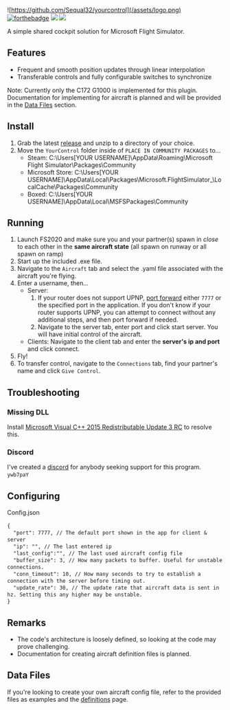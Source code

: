 ![https://github.com/Sequal32/yourcontrol](/assets/logo.png)
[![forthebadge](https://forthebadge.com/images/badges/built-with-love.svg)](https://forthebadge.com)
[![](https://img.shields.io/github/v/tag/Sequal32/yourcontrol?label=release&style=for-the-badge)](https://github.com/Sequal32/yourcontrol/releases/latest) [![](https://img.shields.io/github/downloads/Sequal32/yourcontrol/total?style=for-the-badge)](https://github.com/Sequal32/yourcontrol/releases/latest)

A simple shared cockpit solution for Microsoft Flight Simulator.

## Features
* Frequent and smooth position updates through linear interpolation
* Transferable controls and fully configurable switches to synchronize

Note: Currently only the C172 G1000 is implemented for this plugin. Documentation for implementing for aircraft is planned and will be provided in the [Data Files](#Data-Files) section.

## Install
1. Grab the latest [release](https://github.com/Sequal32/yourcontrol/releases/latest) and unzip to a directory of your choice.
2. Move the `YourControl` folder inside of `PLACE IN COMMUNITY PACKAGES` to...
   * Steam: C:\Users\[YOUR USERNAME]\AppData\Roaming\Microsoft Flight Simulator\Packages\Community
   * Microsoft Store: C:\Users\[YOUR USERNAME]\AppData\Local\Packages\Microsoft.FlightSimulator_<RANDOMLETTERS>\LocalCache\Packages\Community
   * Boxed: C:\Users\[YOUR USERNAME]\AppData\Local\MSFSPackages\Community

## Running
1. Launch FS2020 and make sure you and your partner(s) spawn in *close* to each other in the **same aircraft state** (all spawn on runway or all spawn on ramp)
2. Start up the included .exe file.
3. Navigate to the `Aircraft` tab and select the .yaml file associated with the aircraft you're flying.
4.
    Enter a username, then...
    * Server:
      1. If your router does not support UPNP, [port forward](https://www.noip.com/support/knowledgebase/general-port-forwarding-guide/) either `7777` or the specified port in the application. If you don't know if your router supports UPNP, you can attempt to connect without any additional steps, and then port forward if needed.
      2. Navigate to the server tab, enter port and click start server. You will have initial control of the aircraft.
    * Clients: Navigate to the client tab and enter the **server's ip and port** and click connect.
5. Fly!
6. To transfer control, navigate to the `Connections` tab, find your partner's name and click `Give Control`.

## Troubleshooting
### Missing DLL
Install [Microsoft Visual C++ 2015 Redistributable Update 3 RC](https://www.microsoft.com/en-us/download/details.aspx?id=52685) to resolve this.

### Discord
I've created a [discord](https://discord.gg/ywb7paY) for anybody seeking support for this program.
`ywb7paY`

## Configuring
Config.json
```
{
  "port": 7777, // The default port shown in the app for client & server
  "ip": "", // The last entered ip
  "last_config":"", // The last used aircraft config file
  "buffer_size": 3, // How many packets to buffer. Useful for unstable connections.
  "conn_timeout": 10, // How many seconds to try to establish a connection with the server before timing out.
  "update_rate": 30, // The update rate that aircraft data is sent in hz. Setting this any higher may be unstable.
}
```
## Remarks
* The code's architecture is loosely defined, so looking at the code may prove challenging.
* Documentation for creating aircraft definition files is planned.

## Data Files
If you're looking to create your own aircraft config file, refer to the provided files as examples and the [definitions](https://github.com/Sequal32/yourcontrol/tree/master/definitions) page.